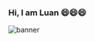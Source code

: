 ### Hi, I am Luan 😄😄😄

![banner](https://scontent.fdad3-2.fna.fbcdn.net/v/t1.6435-9/67498551_2447260975594915_7899502054953975808_n.jpg?_nc_cat=108&ccb=1-3&_nc_sid=e3f864&_nc_ohc=wieOH_vbvzwAX--6_-g&_nc_ht=scontent.fdad3-2.fna&oh=36ec4abad40960f165d1bf456fe78c6f&oe=612358FE)

<!--
**LuanIT96/luanit96** is a ✨ _special_ ✨ repository because its `README.md` (this file) appears on your GitHub profile.

Here are some ideas to get you started:

- 🔭 I’m currently working on ...
- 🌱 I’m currently learning ...
- 👯 I’m looking to collaborate on ...
- 🤔 I’m looking for help with ...
- 💬 Ask me about ...
- 📫 How to reach me: ...
- 😄 Pronouns: ...
- ⚡ Fun fact: ...
-->
